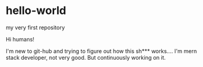 # hello-world
my very first repository

Hi humans!

I'm new to git-hub and trying to figure out how this sh*** works....
I'm mern stack developer, not very good. But continuously working on it.
